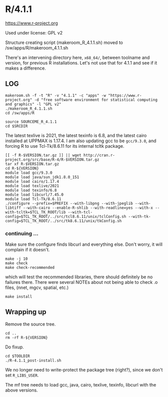 R/4.1.1
=======

<https://www.r-project.org>

Used under license:
GPL v2


Structure creating script (makeroom_R_4.1.1.sh) moved to /sw/apps/R/makeroom_4.1.1.sh

There's an intervening directory here, `x68_64/`, between toolname and version, for previous R installations. Let's not use that for 4.1.1 and see if it makes a difference.

LOG
---

    makeroom.sh -f -t "R" -v "4.1.1" -c "apps" -w "https://www.r-project.org" -d "free software environment for statistical computing and graphics" -l "GPL v2"
    ./makeroom_R_4.1.1.sh
    cd /sw/apps/R

    source SOURCEME_R_4.1.1
    cd $SRCDIR

The latest texlive is 2021, the latest texinfo is 6.8, and the latest cairo
installed at UPPMAX is 1.17.4.  I am also updating gcc to be `gcc/9.3.0`, and
forcing R to use Tcl-Tk/8.6.11 for its internal tcltk package.

    [[ -f R-$VERSION.tar.gz ]] || wget http://cran.r-project.org/src/base/R-4/R-$VERSION.tar.gz
    tar xf R-$VERSION.tar.gz
    cd R-${VERSION}
    module load gcc/9.3.0
    module load java/sun_jdk1.8.0_151
    module load cairo/1.17.4
    module load texlive/2021
    module load texinfo/6.8
    module load libcurl/7.45.0
    module load Tcl-Tk/8.6.11
    ./configure --prefix=$PREFIX --with-libpng --with-jpeglib --with-libtiff --with-cairo --enable-R-shlib --with-readline=yes --with-x --with-tcltk=$TCL_TK_ROOT/lib --with-tcl-config=$TCL_TK_ROOT/../src/tcl8.6.11/unix/tclConfig.sh --with-tk-config=$TCL_TK_ROOT/../src/tk8.6.11/unix/tkConfig.sh

### continuing ...

Make sure the configure finds libcurl and everything else. Don't worry, it will
complain if it doesn't.

    make -j 10
    make check
    make check-recommended

which will test the recommended libraries, there should definitely be no
failures there.  There were several NOTEs about not being able to check .o
files, (nnet, mgcv, spatial, etc.)

    make install

## Wrapping up

Remove the source tree.

    cd ..
    rm -rf R-${VERSION}

Do fixup.

    cd $TOOLDIR
    ./R-4.1.1_post-install.sh

We no longer need to write-protect the package tree (right?), since we don't set
`R_LIBS_USER`.

The mf tree needs to load gcc, java, cairo, texlive, texinfo, libcurl with the above versions.
